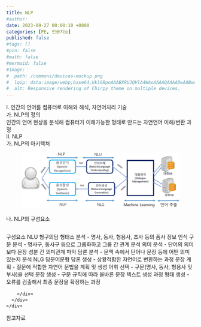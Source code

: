 ```yaml
---
title: NLP
#author: 
date: 2023-09-27 00:00:10 +0800
categories: [PE, 인공지능]
published: false
#tags: []
#pin: false
#math: false
#mermaid: false
#image:
#  path: /commons/devices-mockup.png
#  lqip: data:image/webp;base64,UklGRpoAAABXRUJQVlA4WAoAAAAQAAAADwAABwAAQUxQSDIAAAARL0AmbZurmr57yyIiqE8oiG0bejIYEQTgqiDA9vqnsUSI6H+oAERp2HZ65qP/VIAWAFZQOCBCAAAA8AEAnQEqEAAIAAVAfCWkAALp8sF8rgRgAP7o9FDvMCkMde9PK7euH5M1m6VWoDXf2FkP3BqV0ZYbO6NA/VFIAAAA
#  alt: Responsive rendering of Chirpy theme on multiple devices.
---
```


<div class="post-wrap">
  <div class="para">
    <div class="para-title">
      I. 인간의 언어를 컴퓨터로 이해와 해석, 자연어처리 기술
    </div>
    <div class="para-cntnt">
      <div class="para">
        <div class="para-title">
          가. NLP의 정의
        </div>
        <div class="para-cntnt">
            인간의 언어 현상을 분석해 컴퓨터가 이해가능한 형태로 만드는 자연언어 이해/변환 과정
        </div>
      </div>
    </div>
  </div>
  
  <div class="para">
    <div class="para-title">
      II. NLP
    </div>
    <div class="para-cntnt">
      <div class="para">
        <div class="para-title">
          가. NLP의 아키텍처
        </div>
        <div class="para-cntnt">
          <figure class="post-figure">
            <img src="/assets/img/posts/NLP.png" alt="NLP">
<!--            <figcaption>Source: Unveiling the Metaverse: Exploring Emerging Trends, Multifaceted Perspectives, and Future Challenges</figcaption>-->
          </figure>
        </div>
      </div>
      <div class="para">
        <div class="para-title">
          나. NLP의 구성요소
        </div>
        <div class="para-cntnt">
          <table class="post-table">
          </table>
          구성요소
  NLU 형구의담
    형태소 분석 - 명사, 동사, 형용사, 조사 등의 품사 정보 인식
    구문 분석 - 명사구, 동사구 등으로 그룹화하고 그룹 간 관계 분석
    의미 분석 - 단어의 의미보다 문장 성분 간 의미관계 파악
    담론 분석 - 문맥 속에서 단어나 문장 등에 어떤 의미 있는지 분석
  NLG 담문어문형
    담론 생성 - 상황적합한 자연어로 변환하는 과정
    문장 계획 - 질문에 적합한 자연어 문법을 계획 및 생성
    어휘 선택 - 구문(명사, 동사, 형용사 및 부사)을 선택
    문장 생성 - 구문 규칙에 따라 올바른 문장 텍스트 생성 과정
    형태 생성 - 오류를 검출해서 최종 문장을 확정하는 과정

        </div>
      </div>
    </div>
  </div>

  <div class="refr-wrap">
    <div class="refr-title">
        참고자료
    </div>
    <ol class="refr-list">
    <!--    <li>(나현식, 최대선) <a target="_blank" href="https://scienceon.kisti.re.kr/commons/util/originalView.do?cn=JAKO202225948430499&oCn=JAKO202225948430499&dbt=JAKO&journal=NJOU00291864">메타버스 보안 위협 요소 및 대응 방안 검토</a></li>-->
    <!--    <li>(M. Uddin, S. Manickam, H. Ullah, M. Obaidat and A. Dandoush) <a target="_blank" href="https://ieeexplore.ieee.org/abstract/document/10138386">Unveiling the Metaverse: Exploring Emerging Trends, Multifaceted Perspectives, and Future Challenges</a></li>-->
    </ol>
  </div>
</div>
